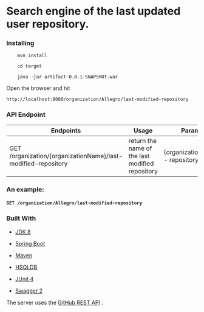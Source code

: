 
# Search engine of the last updated user repository.

### Installing
```
    mvn install
```
```
    cd target
```
```    
    java -jar artifact-0.0.1-SNAPSHOT.war
```
Open the browser and hit 
```
http://localhost:8080/organization/Allegro/last-modified-repository
```

### API Endpoint

|Endpoints|Usage|Params|
|---|---|---|
|GET /organization/{organizationName}/last-modified-repository|return the name of the last modified repository|{organizationName} - repository owner|

### An example: 
#### ```GET /organization/Allegro/last-modified-repository```

### Built With

* [JDK 8](https://www.oracle.com/technetwork/java/index.html)

* [Spring Boot](https://spring.io/projects/spring-boot) 

* [Maven](https://maven.apache.org/)

* [HSQLDB](http://hsqldb.org/)

* [JUnit 4](https://junit.org/junit4/)

* [Swagger 2](https://swagger.io/)

The server uses the [GitHub REST API](https://developer.github.com/v3/) . 
